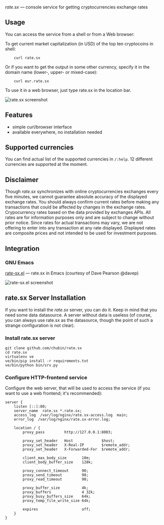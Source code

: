 
*rate.sx* — console service for getting cryptocurrencies exchange rates

## Usage

You can access the service from a shell or from a Web browser:

To get current market capitalization (in USD) of the top ten cryptocoins in shell:

```
    curl rate.sx
```

Or if you want to get the output in some other currency,
specify it in the domain name (lower-, upper- or mixed-case):

```
    curl eur.rate.sx
```

To use it in a web browser, just type rate.sx in the location bar.

![rate.sx screenshot](http://rate.sx/files/screenshot.png)

## Features

* simple curl/browser interface
* available everywhere, no installation needed

## Supported currencies

You can find actual list of the supported currencies in `/:help`.
12 different currencies are supported at the moment.

## Disclaimer

Though *rate.sx* synchronizes with online cryptocurrencies exchanges every five minutes,
we cannot guarantee absolute accuracy of the displayed exchange rates.
You should always confirm current rates before making any transactions
that could be affected by changes in the exchange rates.
Crypocurrency rates based on the data provided by exchanges APIs.
All rates are for information purposes only and are subject to change without prior notice.
Since rates for actual transactions may vary,
we are not offering to enter into any transaction at any rate displayed.
Displayed rates are composite prices and not intended to be used for investment purposes. 

## Integration

### GNU Emacs

[rate-sx.el](https://github.com/davep/rate-sx.el) — rate.sx in Emacs (courtesy of Dave Pearson @davep)

![rate-sx.el screenshot](https://user-images.githubusercontent.com/28237/33782065-1569d88e-dc4f-11e7-9547-c9e14dcfd470.png)

## rate.sx Server Installation

If you want to install the *rate.sx* server, you can do it. Keep in mind that you need some data 
datasource. A server without data is useless (of course, you can always
use rate.sx as the datasource, though the point of such a strange configuration is not clear).

### Install rate.sx server

```
git clone github.com/chubin/rate.sx
cd rate.sx
virtualenv ve
ve/bin/pip install -r requirements.txt
ve/bin/python bin/srv.py

```

### Configure HTTP-frontend service

Configure the web server, that will be used to access the service (if you want to use a web frontend; it's recommended):

```
server {
    listen [::]:80;
    server_name  rate.sx *.rate.sx;
    access_log  /var/log/nginx/rate.sx-access.log  main;
    error_log  /var/log/nginx/rate.sx-error.log;

    location / {
        proxy_pass         http://127.0.0.1:8003;

        proxy_set_header   Host             $host;
        proxy_set_header   X-Real-IP        $remote_addr;
        proxy_set_header   X-Forwarded-For  $remote_addr;

        client_max_body_size       10m;
        client_body_buffer_size    128k;

        proxy_connect_timeout      90;
        proxy_send_timeout         90;
        proxy_read_timeout         90;

        proxy_buffer_size          4k;
        proxy_buffers              4 32k;
        proxy_busy_buffers_size    64k;
        proxy_temp_file_write_size 64k;

        expires                    off;
    }
}
```


